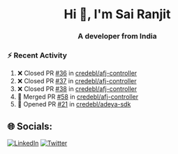 <h1 align="center">Hi 👋, I'm Sai Ranjit</h1>
<h3 align="center">A developer from India</h3>

### :zap: Recent Activity

<!--START_SECTION:activity-->
1. ❌ Closed PR [#36](https://github.com/credebl/afj-controller/pull/36) in [credebl/afj-controller](https://github.com/credebl/afj-controller)
2. ❌ Closed PR [#37](https://github.com/credebl/afj-controller/pull/37) in [credebl/afj-controller](https://github.com/credebl/afj-controller)
3. ❌ Closed PR [#38](https://github.com/credebl/afj-controller/pull/38) in [credebl/afj-controller](https://github.com/credebl/afj-controller)
4. 🎉 Merged PR [#58](https://github.com/credebl/afj-controller/pull/58) in [credebl/afj-controller](https://github.com/credebl/afj-controller)
5. 💪 Opened PR [#21](https://github.com/credebl/adeya-sdk/pull/21) in [credebl/adeya-sdk](https://github.com/credebl/adeya-sdk)
<!--END_SECTION:activity-->

## 🌐 Socials:
[![LinkedIn](https://img.shields.io/badge/LinkedIn-%230077B5.svg?logo=linkedin&logoColor=white)](https://linkedin.com/in/sairanjit) [![Twitter](https://img.shields.io/badge/Twitter-%231DA1F2.svg?logo=Twitter&logoColor=white)](https://twitter.com/sairanjit_) 
